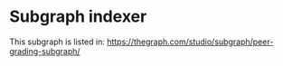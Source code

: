 # Subgraph indexer

This subgraph is listed in: https://thegraph.com/studio/subgraph/peer-grading-subgraph/

